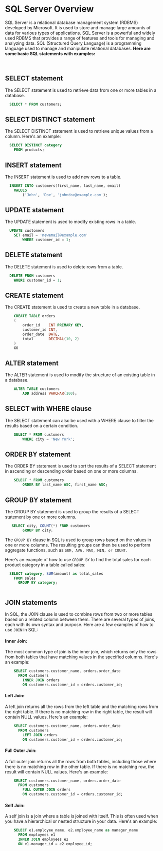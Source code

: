 # SQL Server Overview

SQL Server is a relational database management system (RDBMS) developed by Microsoft. It is used to store and manage large amounts of data for various types of applications. SQL Server is a powerful and widely used RDBMS that provides a range of features and tools for managing and analyzing data. SQL (Structured Query Language) is a programming language used to manage and manipulate relational databases. __Here are some basic SQL statements with examples:__

<br/>


## SELECT statement

The SELECT statement is used to retrieve data from one or more tables in a database.

```SQL
  SELECT * FROM customers;


```



## SELECT DISTINCT statement

The SELECT DISTINCT statement is used to retrieve unique values from a column. Here's an example:

```SQL
  SELECT DISTINCT category
    FROM products;


```


## INSERT statement

The INSERT statement is used to add new rows to a table.

```SQL
  INSERT INTO customers(first_name, last_name, email)
    VALUES 
        ('John', 'Doe', 'johndoe@example.com');


```

## UPDATE statement

The UPDATE statement is used to modify existing rows in a table.

```SQL
  UPDATE customers
    SET email = 'newemail@example.com'
        WHERE customer_id = 1;


```

## DELETE statement

The DELETE statement is used to delete rows from a table.

```SQL
  DELETE FROM customers
    WHERE customer_id = 1;


```

## CREATE statement

The CREATE statement is used to create a new table in a database.

```SQL
    CREATE TABLE orders 
    (
        order_id    INT PRIMARY KEY,
        customer_id INT,
        order_date  DATE,
        total       DECIMAL(10, 2)
    )
    GO


```


## ALTER statement

The ALTER statement is used to modify the structure of an existing table in a database.

```SQL
    ALTER TABLE customers
        ADD address VARCHAR(100);


```


## SELECT with WHERE clause

The SELECT statement can also be used with a WHERE clause to filter the results based on a certain condition.

```SQL
    SELECT * FROM customers
        WHERE city = 'New York';


```

## ORDER BY statement

The ORDER BY statement is used to sort the results of a SELECT statement in ascending or descending order based on one or more columns.

```SQL
    SELECT * FROM customers
        ORDER BY last_name ASC, first_name ASC;


```

## GROUP BY statement

The GROUP BY statement is used to group the results of a SELECT statement by one or more columns.

```SQL
   SELECT city, COUNT(*) FROM customers
        GROUP BY city;


```

The `GROUP BY` clause in SQL is used to group rows based on the values in one or more columns. The resulting groups can then be used to perform aggregate functions, such as `SUM, AVG, MAX, MIN, or COUNT`.

Here's an example of how to use `GROUP BY` to find the total sales for each product category in a table called sales:

```SQL
  SELECT category, SUM(amount) as total_sales
    FROM sales
      GROUP BY category;
      
```

## JOIN statements


In SQL, the JOIN clause is used to combine rows from two or more tables based on a related column between them. There are several types of joins, each with its own syntax and purpose. Here are a few examples of how to use `JOIN` in SQL:

#### Inner Join: 
The most common type of join is the inner join, which returns only the rows from both tables that have matching values in the specified columns. Here's an example:

```SQL
    SELECT customers.customer_name, orders.order_date
      FROM customers
        INNER JOIN orders
        ON customers.customer_id = orders.customer_id;


```


#### Left Join: 
A left join returns all the rows from the left table and the matching rows from the right table. If there is no matching row in the right table, the result will contain NULL values. Here's an example:

```SQL
    SELECT customers.customer_name, orders.order_date
      FROM customers
        LEFT JOIN orders
        ON customers.customer_id = orders.customer_id;


```


#### Full Outer Join: 
A full outer join returns all the rows from both tables, including those where there is no matching row in the other table. If there is no matching row, the result will contain NULL values. Here's an example:

```SQL
    SELECT customers.customer_name, orders.order_date
      FROM customers
        FULL OUTER JOIN orders
        ON customers.customer_id = orders.customer_id;


```


#### Self Join:
A self join is a join where a table is joined with itself. This is often used when you have a hierarchical or nested structure in your data. Here's an example:

```SQL
    SELECT e1.employee_name, e2.employee_name as manager_name
      FROM employees e1
      INNER JOIN employees e2
      ON e1.manager_id = e2.employee_id;


```
